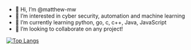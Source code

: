 - 👋 Hi, I’m @matthew-mw
- 👀 I’m interested in cyber security, automation and machine learning
- 🌱 I’m currently learning python, go, c, c++, Java, JavaScript
- 💞️ I’m looking to collaborate on any project!

[![Top Langs](https://github-readme-stats.vercel.app/api/top-langs/?username=matthew-mw&theme=algolia)](https://github.com/anuraghazra/github-readme-stats)

<!---
matthew-mw/matthew-mw is a ✨ special ✨ repository because its `README.md` (this file) appears on your GitHub profile.
You can click the Preview link to take a look at your changes.
--->
